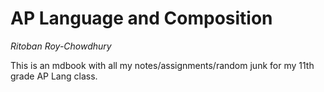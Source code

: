 # AP Language and Composition

_Ritoban Roy-Chowdhury_

This is an mdbook with all my notes/assignments/random junk for my 11th grade AP Lang class.

